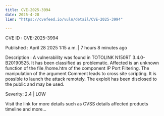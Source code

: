 ```yaml
---
title: CVE-2025-3994
date: 2025-4-28
lien: "https://cvefeed.io/vuln/detail/CVE-2025-3994"

---
```


CVE ID : CVE-2025-3994

Published :  April 28
2025
1:15 a.m. | 7 hours
8 minutes ago

Description : A vulnerability was found in TOTOLINK N150RT 3.4.0-B20190525. It has been classified as problematic. Affected is an unknown function of the file /home.htm of the component IP Port Filtering. The manipulation of the argument Comment leads to cross site scripting. It is possible to launch the attack remotely. The exploit has been disclosed to the public and may be used.

Severity: 2.4 | LOW

Visit the link for more details
such as CVSS details
affected products
timeline
and more...
